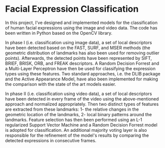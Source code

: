 # Facial Expression Classification

In this project, I've designed and implemented models for the classification of human facial expressions using the image and video data. The code has been written in Python based on the OpenCV library.

In phase I (i.e. classification using image data), a set of local descriptors have been detected based on the FAST, SURF, and MSER methods (the geometric distribution of landmarks has also been used for removing outlier points). Afterwards, the detected points have been represented by SIFT, BRIEF, BRISK, ORB, and FREAK descriptors. A Random Decision Forrest and a Multi-Layer Perceptron have then be used for classifying the expression types using these features. Two standard approaches, i.e. the DLIB package and the Active Appearance Model, have also been implemented for making the comparison with the state of the art models easier.

In phase II (i.e. classification using video data), a set of local descriptors have been detected in every frame of the video using the above-mentioned approach and normalized appropriately. Then two distinct types of features are extracted from these landmarks: 1- the relative changes in the geometric location of the landmarks, 2- local binary patterns around the landmarks. Feature selection has then been performed using an L-1 regularized Support Vector Machine and a Random Decision Forrest model is adopted for classification. An additional majority voting layer is also responsible for the refinement of the model's results by comparing the detected expressions in consecutive frames.
